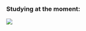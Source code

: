 ### Studying at the moment:
<p align="left" >
    <img src="https://skillicons.dev/icons?i=js,cs" />
</p>
